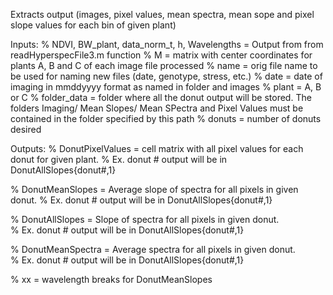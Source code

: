 Extracts output (images, pixel values, mean spectra, mean sope and pixel slope values for each bin of given plant)

Inputs:
% NDVI, BW_plant, data_norm_t, h, Wavelengths = Output from from readHyperspecFile3.m function
% M = matrix with center coordinates for plants A, B and C of each image file processed
% name = orig file name to be used for naming new files (date, genotype, stress, etc.)
% date = date of imaging in mmddyyyy format as named in folder and images
% plant = A, B or C
% folder_data = folder where all the donut output will be stored. The folders Imaging/ Mean Slopes/ Mean SPectra and Pixel Values must be contained in the folder specified by this path 
% donuts = number of donuts desired

Outputs:
% DonutPixelValues = cell matrix with all pixel values for each donut for given plant. 
    % Ex. donut # output will be in DonutAllSlopes{donut#,1}
    
% DonutMeanSlopes = Average slope of spectra for all pixels in given donut. 
    % Ex. donut # output will be in DonutAllSlopes{donut#,1}
    
% DonutAllSlopes = Slope of spectra for all pixels in given donut.  
    % Ex. donut # output will be in DonutAllSlopes{donut#,1}
    
% DonutMeanSpectra =  Average spectra for all pixels in given donut.  
    % Ex. donut # output will be in DonutAllSlopes{donut#,1}

% xx = wavelength breaks for DonutMeanSlopes
 